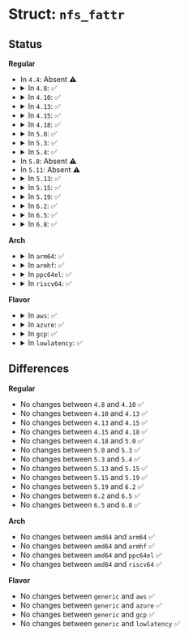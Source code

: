 # Struct: <code>nfs_fattr</code>

## Status
<b>Regular</b>
<ul>
<li>
In <code>4.4</code>: Absent ⚠️
</li>
<li>
<details>
<summary>In <code>4.8</code>: ✅</summary>

```c
struct nfs_fattr {
    unsigned int valid;
    umode_t mode;
    __u32 nlink;
    kuid_t uid;
    kgid_t gid;
    dev_t rdev;
    __u64 size;
    union (anon) du;
    struct nfs_fsid fsid;
    __u64 fileid;
    __u64 mounted_on_fileid;
    struct timespec atime;
    struct timespec mtime;
    struct timespec ctime;
    __u64 change_attr;
    __u64 pre_change_attr;
    __u64 pre_size;
    struct timespec pre_mtime;
    struct timespec pre_ctime;
    long unsigned int time_start;
    long unsigned int gencount;
    struct nfs4_string *owner_name;
    struct nfs4_string *group_name;
    struct nfs4_threshold *mdsthreshold;
};
```
</details>
</li>
<li>
<details>
<summary>In <code>4.10</code>: ✅</summary>

```c
struct nfs_fattr {
    unsigned int valid;
    umode_t mode;
    __u32 nlink;
    kuid_t uid;
    kgid_t gid;
    dev_t rdev;
    __u64 size;
    union (anon) du;
    struct nfs_fsid fsid;
    __u64 fileid;
    __u64 mounted_on_fileid;
    struct timespec atime;
    struct timespec mtime;
    struct timespec ctime;
    __u64 change_attr;
    __u64 pre_change_attr;
    __u64 pre_size;
    struct timespec pre_mtime;
    struct timespec pre_ctime;
    long unsigned int time_start;
    long unsigned int gencount;
    struct nfs4_string *owner_name;
    struct nfs4_string *group_name;
    struct nfs4_threshold *mdsthreshold;
};
```
</details>
</li>
<li>
<details>
<summary>In <code>4.13</code>: ✅</summary>

```c
struct nfs_fattr {
    unsigned int valid;
    umode_t mode;
    __u32 nlink;
    kuid_t uid;
    kgid_t gid;
    dev_t rdev;
    __u64 size;
    union (anon) du;
    struct nfs_fsid fsid;
    __u64 fileid;
    __u64 mounted_on_fileid;
    struct timespec atime;
    struct timespec mtime;
    struct timespec ctime;
    __u64 change_attr;
    __u64 pre_change_attr;
    __u64 pre_size;
    struct timespec pre_mtime;
    struct timespec pre_ctime;
    long unsigned int time_start;
    long unsigned int gencount;
    struct nfs4_string *owner_name;
    struct nfs4_string *group_name;
    struct nfs4_threshold *mdsthreshold;
};
```
</details>
</li>
<li>
<details>
<summary>In <code>4.15</code>: ✅</summary>

```c
struct nfs_fattr {
    unsigned int valid;
    umode_t mode;
    __u32 nlink;
    kuid_t uid;
    kgid_t gid;
    dev_t rdev;
    __u64 size;
    union (anon) du;
    struct nfs_fsid fsid;
    __u64 fileid;
    __u64 mounted_on_fileid;
    struct timespec atime;
    struct timespec mtime;
    struct timespec ctime;
    __u64 change_attr;
    __u64 pre_change_attr;
    __u64 pre_size;
    struct timespec pre_mtime;
    struct timespec pre_ctime;
    long unsigned int time_start;
    long unsigned int gencount;
    struct nfs4_string *owner_name;
    struct nfs4_string *group_name;
    struct nfs4_threshold *mdsthreshold;
};
```
</details>
</li>
<li>
<details>
<summary>In <code>4.18</code>: ✅</summary>

```c
struct nfs_fattr {
    unsigned int valid;
    umode_t mode;
    __u32 nlink;
    kuid_t uid;
    kgid_t gid;
    dev_t rdev;
    __u64 size;
    union (anon) du;
    struct nfs_fsid fsid;
    __u64 fileid;
    __u64 mounted_on_fileid;
    struct timespec atime;
    struct timespec mtime;
    struct timespec ctime;
    __u64 change_attr;
    __u64 pre_change_attr;
    __u64 pre_size;
    struct timespec pre_mtime;
    struct timespec pre_ctime;
    long unsigned int time_start;
    long unsigned int gencount;
    struct nfs4_string *owner_name;
    struct nfs4_string *group_name;
    struct nfs4_threshold *mdsthreshold;
};
```
</details>
</li>
<li>
<details>
<summary>In <code>5.0</code>: ✅</summary>

```c
struct nfs_fattr {
    unsigned int valid;
    umode_t mode;
    __u32 nlink;
    kuid_t uid;
    kgid_t gid;
    dev_t rdev;
    __u64 size;
    union (anon) du;
    struct nfs_fsid fsid;
    __u64 fileid;
    __u64 mounted_on_fileid;
    struct timespec atime;
    struct timespec mtime;
    struct timespec ctime;
    __u64 change_attr;
    __u64 pre_change_attr;
    __u64 pre_size;
    struct timespec pre_mtime;
    struct timespec pre_ctime;
    long unsigned int time_start;
    long unsigned int gencount;
    struct nfs4_string *owner_name;
    struct nfs4_string *group_name;
    struct nfs4_threshold *mdsthreshold;
};
```
</details>
</li>
<li>
<details>
<summary>In <code>5.3</code>: ✅</summary>

```c
struct nfs_fattr {
    unsigned int valid;
    umode_t mode;
    __u32 nlink;
    kuid_t uid;
    kgid_t gid;
    dev_t rdev;
    __u64 size;
    union (anon) du;
    struct nfs_fsid fsid;
    __u64 fileid;
    __u64 mounted_on_fileid;
    struct timespec atime;
    struct timespec mtime;
    struct timespec ctime;
    __u64 change_attr;
    __u64 pre_change_attr;
    __u64 pre_size;
    struct timespec pre_mtime;
    struct timespec pre_ctime;
    long unsigned int time_start;
    long unsigned int gencount;
    struct nfs4_string *owner_name;
    struct nfs4_string *group_name;
    struct nfs4_threshold *mdsthreshold;
};
```
</details>
</li>
<li>
<details>
<summary>In <code>5.4</code>: ✅</summary>

```c
struct nfs_fattr {
    unsigned int valid;
    umode_t mode;
    __u32 nlink;
    kuid_t uid;
    kgid_t gid;
    dev_t rdev;
    __u64 size;
    union (anon) du;
    struct nfs_fsid fsid;
    __u64 fileid;
    __u64 mounted_on_fileid;
    struct timespec atime;
    struct timespec mtime;
    struct timespec ctime;
    __u64 change_attr;
    __u64 pre_change_attr;
    __u64 pre_size;
    struct timespec pre_mtime;
    struct timespec pre_ctime;
    long unsigned int time_start;
    long unsigned int gencount;
    struct nfs4_string *owner_name;
    struct nfs4_string *group_name;
    struct nfs4_threshold *mdsthreshold;
};
```
</details>
</li>
<li>
In <code>5.8</code>: Absent ⚠️
</li>
<li>
In <code>5.11</code>: Absent ⚠️
</li>
<li>
<details>
<summary>In <code>5.13</code>: ✅</summary>

```c
struct nfs_fattr {
    unsigned int valid;
    umode_t mode;
    __u32 nlink;
    kuid_t uid;
    kgid_t gid;
    dev_t rdev;
    __u64 size;
    union (anon) du;
    struct nfs_fsid fsid;
    __u64 fileid;
    __u64 mounted_on_fileid;
    struct timespec64 atime;
    struct timespec64 mtime;
    struct timespec64 ctime;
    __u64 change_attr;
    __u64 pre_change_attr;
    __u64 pre_size;
    struct timespec64 pre_mtime;
    struct timespec64 pre_ctime;
    long unsigned int time_start;
    long unsigned int gencount;
    struct nfs4_string *owner_name;
    struct nfs4_string *group_name;
    struct nfs4_threshold *mdsthreshold;
    struct nfs4_label *label;
};
```
</details>
</li>
<li>
<details>
<summary>In <code>5.15</code>: ✅</summary>

```c
struct nfs_fattr {
    unsigned int valid;
    umode_t mode;
    __u32 nlink;
    kuid_t uid;
    kgid_t gid;
    dev_t rdev;
    __u64 size;
    union (anon) du;
    struct nfs_fsid fsid;
    __u64 fileid;
    __u64 mounted_on_fileid;
    struct timespec64 atime;
    struct timespec64 mtime;
    struct timespec64 ctime;
    __u64 change_attr;
    __u64 pre_change_attr;
    __u64 pre_size;
    struct timespec64 pre_mtime;
    struct timespec64 pre_ctime;
    long unsigned int time_start;
    long unsigned int gencount;
    struct nfs4_string *owner_name;
    struct nfs4_string *group_name;
    struct nfs4_threshold *mdsthreshold;
    struct nfs4_label *label;
};
```
</details>
</li>
<li>
<details>
<summary>In <code>5.19</code>: ✅</summary>

```c
struct nfs_fattr {
    unsigned int valid;
    umode_t mode;
    __u32 nlink;
    kuid_t uid;
    kgid_t gid;
    dev_t rdev;
    __u64 size;
    union (anon) du;
    struct nfs_fsid fsid;
    __u64 fileid;
    __u64 mounted_on_fileid;
    struct timespec64 atime;
    struct timespec64 mtime;
    struct timespec64 ctime;
    __u64 change_attr;
    __u64 pre_change_attr;
    __u64 pre_size;
    struct timespec64 pre_mtime;
    struct timespec64 pre_ctime;
    long unsigned int time_start;
    long unsigned int gencount;
    struct nfs4_string *owner_name;
    struct nfs4_string *group_name;
    struct nfs4_threshold *mdsthreshold;
    struct nfs4_label *label;
};
```
</details>
</li>
<li>
<details>
<summary>In <code>6.2</code>: ✅</summary>

```c
struct nfs_fattr {
    unsigned int valid;
    umode_t mode;
    __u32 nlink;
    kuid_t uid;
    kgid_t gid;
    dev_t rdev;
    __u64 size;
    union (anon) du;
    struct nfs_fsid fsid;
    __u64 fileid;
    __u64 mounted_on_fileid;
    struct timespec64 atime;
    struct timespec64 mtime;
    struct timespec64 ctime;
    __u64 change_attr;
    __u64 pre_change_attr;
    __u64 pre_size;
    struct timespec64 pre_mtime;
    struct timespec64 pre_ctime;
    long unsigned int time_start;
    long unsigned int gencount;
    struct nfs4_string *owner_name;
    struct nfs4_string *group_name;
    struct nfs4_threshold *mdsthreshold;
    struct nfs4_label *label;
};
```
</details>
</li>
<li>
<details>
<summary>In <code>6.5</code>: ✅</summary>

```c
struct nfs_fattr {
    unsigned int valid;
    umode_t mode;
    __u32 nlink;
    kuid_t uid;
    kgid_t gid;
    dev_t rdev;
    __u64 size;
    union (anon) du;
    struct nfs_fsid fsid;
    __u64 fileid;
    __u64 mounted_on_fileid;
    struct timespec64 atime;
    struct timespec64 mtime;
    struct timespec64 ctime;
    __u64 change_attr;
    __u64 pre_change_attr;
    __u64 pre_size;
    struct timespec64 pre_mtime;
    struct timespec64 pre_ctime;
    long unsigned int time_start;
    long unsigned int gencount;
    struct nfs4_string *owner_name;
    struct nfs4_string *group_name;
    struct nfs4_threshold *mdsthreshold;
    struct nfs4_label *label;
};
```
</details>
</li>
<li>
<details>
<summary>In <code>6.8</code>: ✅</summary>

```c
struct nfs_fattr {
    unsigned int valid;
    umode_t mode;
    __u32 nlink;
    kuid_t uid;
    kgid_t gid;
    dev_t rdev;
    __u64 size;
    union (anon) du;
    struct nfs_fsid fsid;
    __u64 fileid;
    __u64 mounted_on_fileid;
    struct timespec64 atime;
    struct timespec64 mtime;
    struct timespec64 ctime;
    __u64 change_attr;
    __u64 pre_change_attr;
    __u64 pre_size;
    struct timespec64 pre_mtime;
    struct timespec64 pre_ctime;
    long unsigned int time_start;
    long unsigned int gencount;
    struct nfs4_string *owner_name;
    struct nfs4_string *group_name;
    struct nfs4_threshold *mdsthreshold;
    struct nfs4_label *label;
};
```
</details>
</li>
</ul>
<b>Arch</b>
<ul>
<li>
<details>
<summary>In <code>arm64</code>: ✅</summary>

```c
struct nfs_fattr {
    unsigned int valid;
    umode_t mode;
    __u32 nlink;
    kuid_t uid;
    kgid_t gid;
    dev_t rdev;
    __u64 size;
    union (anon) du;
    struct nfs_fsid fsid;
    __u64 fileid;
    __u64 mounted_on_fileid;
    struct timespec atime;
    struct timespec mtime;
    struct timespec ctime;
    __u64 change_attr;
    __u64 pre_change_attr;
    __u64 pre_size;
    struct timespec pre_mtime;
    struct timespec pre_ctime;
    long unsigned int time_start;
    long unsigned int gencount;
    struct nfs4_string *owner_name;
    struct nfs4_string *group_name;
    struct nfs4_threshold *mdsthreshold;
};
```
</details>
</li>
<li>
<details>
<summary>In <code>armhf</code>: ✅</summary>

```c
struct nfs_fattr {
    unsigned int valid;
    umode_t mode;
    __u32 nlink;
    kuid_t uid;
    kgid_t gid;
    dev_t rdev;
    __u64 size;
    union (anon) du;
    struct nfs_fsid fsid;
    __u64 fileid;
    __u64 mounted_on_fileid;
    struct timespec atime;
    struct timespec mtime;
    struct timespec ctime;
    __u64 change_attr;
    __u64 pre_change_attr;
    __u64 pre_size;
    struct timespec pre_mtime;
    struct timespec pre_ctime;
    long unsigned int time_start;
    long unsigned int gencount;
    struct nfs4_string *owner_name;
    struct nfs4_string *group_name;
    struct nfs4_threshold *mdsthreshold;
};
```
</details>
</li>
<li>
<details>
<summary>In <code>ppc64el</code>: ✅</summary>

```c
struct nfs_fattr {
    unsigned int valid;
    umode_t mode;
    __u32 nlink;
    kuid_t uid;
    kgid_t gid;
    dev_t rdev;
    __u64 size;
    union (anon) du;
    struct nfs_fsid fsid;
    __u64 fileid;
    __u64 mounted_on_fileid;
    struct timespec atime;
    struct timespec mtime;
    struct timespec ctime;
    __u64 change_attr;
    __u64 pre_change_attr;
    __u64 pre_size;
    struct timespec pre_mtime;
    struct timespec pre_ctime;
    long unsigned int time_start;
    long unsigned int gencount;
    struct nfs4_string *owner_name;
    struct nfs4_string *group_name;
    struct nfs4_threshold *mdsthreshold;
};
```
</details>
</li>
<li>
<details>
<summary>In <code>riscv64</code>: ✅</summary>

```c
struct nfs_fattr {
    unsigned int valid;
    umode_t mode;
    __u32 nlink;
    kuid_t uid;
    kgid_t gid;
    dev_t rdev;
    __u64 size;
    union (anon) du;
    struct nfs_fsid fsid;
    __u64 fileid;
    __u64 mounted_on_fileid;
    struct timespec atime;
    struct timespec mtime;
    struct timespec ctime;
    __u64 change_attr;
    __u64 pre_change_attr;
    __u64 pre_size;
    struct timespec pre_mtime;
    struct timespec pre_ctime;
    long unsigned int time_start;
    long unsigned int gencount;
    struct nfs4_string *owner_name;
    struct nfs4_string *group_name;
    struct nfs4_threshold *mdsthreshold;
};
```
</details>
</li>
</ul>
<b>Flavor</b>
<ul>
<li>
<details>
<summary>In <code>aws</code>: ✅</summary>

```c
struct nfs_fattr {
    unsigned int valid;
    umode_t mode;
    __u32 nlink;
    kuid_t uid;
    kgid_t gid;
    dev_t rdev;
    __u64 size;
    union (anon) du;
    struct nfs_fsid fsid;
    __u64 fileid;
    __u64 mounted_on_fileid;
    struct timespec atime;
    struct timespec mtime;
    struct timespec ctime;
    __u64 change_attr;
    __u64 pre_change_attr;
    __u64 pre_size;
    struct timespec pre_mtime;
    struct timespec pre_ctime;
    long unsigned int time_start;
    long unsigned int gencount;
    struct nfs4_string *owner_name;
    struct nfs4_string *group_name;
    struct nfs4_threshold *mdsthreshold;
};
```
</details>
</li>
<li>
<details>
<summary>In <code>azure</code>: ✅</summary>

```c
struct nfs_fattr {
    unsigned int valid;
    umode_t mode;
    __u32 nlink;
    kuid_t uid;
    kgid_t gid;
    dev_t rdev;
    __u64 size;
    union (anon) du;
    struct nfs_fsid fsid;
    __u64 fileid;
    __u64 mounted_on_fileid;
    struct timespec atime;
    struct timespec mtime;
    struct timespec ctime;
    __u64 change_attr;
    __u64 pre_change_attr;
    __u64 pre_size;
    struct timespec pre_mtime;
    struct timespec pre_ctime;
    long unsigned int time_start;
    long unsigned int gencount;
    struct nfs4_string *owner_name;
    struct nfs4_string *group_name;
    struct nfs4_threshold *mdsthreshold;
};
```
</details>
</li>
<li>
<details>
<summary>In <code>gcp</code>: ✅</summary>

```c
struct nfs_fattr {
    unsigned int valid;
    umode_t mode;
    __u32 nlink;
    kuid_t uid;
    kgid_t gid;
    dev_t rdev;
    __u64 size;
    union (anon) du;
    struct nfs_fsid fsid;
    __u64 fileid;
    __u64 mounted_on_fileid;
    struct timespec atime;
    struct timespec mtime;
    struct timespec ctime;
    __u64 change_attr;
    __u64 pre_change_attr;
    __u64 pre_size;
    struct timespec pre_mtime;
    struct timespec pre_ctime;
    long unsigned int time_start;
    long unsigned int gencount;
    struct nfs4_string *owner_name;
    struct nfs4_string *group_name;
    struct nfs4_threshold *mdsthreshold;
};
```
</details>
</li>
<li>
<details>
<summary>In <code>lowlatency</code>: ✅</summary>

```c
struct nfs_fattr {
    unsigned int valid;
    umode_t mode;
    __u32 nlink;
    kuid_t uid;
    kgid_t gid;
    dev_t rdev;
    __u64 size;
    union (anon) du;
    struct nfs_fsid fsid;
    __u64 fileid;
    __u64 mounted_on_fileid;
    struct timespec atime;
    struct timespec mtime;
    struct timespec ctime;
    __u64 change_attr;
    __u64 pre_change_attr;
    __u64 pre_size;
    struct timespec pre_mtime;
    struct timespec pre_ctime;
    long unsigned int time_start;
    long unsigned int gencount;
    struct nfs4_string *owner_name;
    struct nfs4_string *group_name;
    struct nfs4_threshold *mdsthreshold;
};
```
</details>
</li>
</ul>

## Differences
<b>Regular</b>
<ul>
<li>
No changes between <code>4.8</code> and <code>4.10</code> ✅
</li>
<li>
No changes between <code>4.10</code> and <code>4.13</code> ✅
</li>
<li>
No changes between <code>4.13</code> and <code>4.15</code> ✅
</li>
<li>
No changes between <code>4.15</code> and <code>4.18</code> ✅
</li>
<li>
No changes between <code>4.18</code> and <code>5.0</code> ✅
</li>
<li>
No changes between <code>5.0</code> and <code>5.3</code> ✅
</li>
<li>
No changes between <code>5.3</code> and <code>5.4</code> ✅
</li>
<li>
No changes between <code>5.13</code> and <code>5.15</code> ✅
</li>
<li>
No changes between <code>5.15</code> and <code>5.19</code> ✅
</li>
<li>
No changes between <code>5.19</code> and <code>6.2</code> ✅
</li>
<li>
No changes between <code>6.2</code> and <code>6.5</code> ✅
</li>
<li>
No changes between <code>6.5</code> and <code>6.8</code> ✅
</li>
</ul>
<b>Arch</b>
<ul>
<li>
No changes between <code>amd64</code> and <code>arm64</code> ✅
</li>
<li>
No changes between <code>amd64</code> and <code>armhf</code> ✅
</li>
<li>
No changes between <code>amd64</code> and <code>ppc64el</code> ✅
</li>
<li>
No changes between <code>amd64</code> and <code>riscv64</code> ✅
</li>
</ul>
<b>Flavor</b>
<ul>
<li>
No changes between <code>generic</code> and <code>aws</code> ✅
</li>
<li>
No changes between <code>generic</code> and <code>azure</code> ✅
</li>
<li>
No changes between <code>generic</code> and <code>gcp</code> ✅
</li>
<li>
No changes between <code>generic</code> and <code>lowlatency</code> ✅
</li>
</ul>
